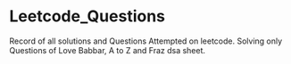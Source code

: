 # Leetcode_Questions
Record of all solutions and Questions Attempted on leetcode. 
Solving only Questions of Love Babbar, A to Z and  Fraz dsa sheet.    
 
   
  
 
 

